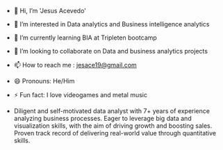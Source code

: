 - 👋 Hi, I’m 'Jesus Acevedo'
- 👀 I’m interested in Data analytics and Business intelligence analytics
- 🌱 I’m currently learning BIA at Tripleten bootcamp
- 💞️ I’m looking to collaborate on Data and business analytics projects
- 📫 How to reach me : jesace19@gmail.com
- 😄 Pronouns: He/Him
- ⚡ Fun fact: I love videogames and metal music

- Diligent and self-motivated data analyst with 7+ years of experience analyzing business processes. Eager to leverage big data and visualization skills, with the aim of driving growth and boosting sales. Proven track record of delivering real-world value through quantitative skills.

<!---
Yuhc19/Yuhc19 is a ✨ special ✨ repository because its `README.md` (this file) appears on your GitHub profile.
You can click the Preview link to take a look at your changes.
--->
